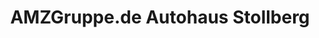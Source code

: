 ---
title: "AMZGruppe.de Autohaus Stollberg"
url: /stollberg-erzgebirge/amzgruppe-de-autohaus-stollberg/
shop: Autohaus
---